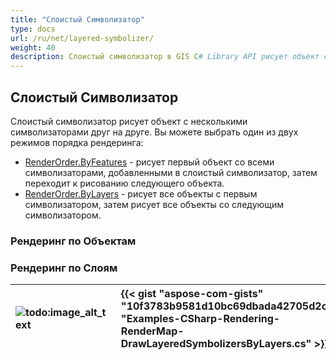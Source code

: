 ```yaml
---
title: "Слоистый Символизатор"
type: docs
url: /ru/net/layered-symbolizer/
weight: 40
description: Слоистый символизатор в GIS C# Library API рисует объект с несколькими символизаторами друг на друге с режимами порядка рендеринга, основанными на объектах или слоях.
---
```


## **Слоистый Символизатор**
Слоистый символизатор рисует объект с несколькими символизаторами друг на друге. Вы можете выбрать один из двух режимов порядка рендеринга:

- [RenderOrder.ByFeatures](https://reference.aspose.com/gis/net/aspose.gis.rendering.symbolizers/renderingorder) - рисует первый объект со всеми символизаторами, добавленными в слоистый символизатор, затем переходит к рисованию следующего объекта.
- [RenderOrder.ByLayers](https://reference.aspose.com/gis/net/aspose.gis.rendering.symbolizers/renderingorder) - рисует все объекты с первым символизатором, затем рисует все объекты со следующим символизатором.

### **Рендеринг по Объектам**

### **Рендеринг по Слоям**


|![todo:image_alt_text](layered-symbolizer_1.png)|{{< gist "aspose-com-gists" "10f3783b9581d10bc69dbada42705d2c" "Examples-CSharp-Rendering-RenderMap-DrawLayeredSymbolizersByLayers.cs" >}}|
| :- | :- |
